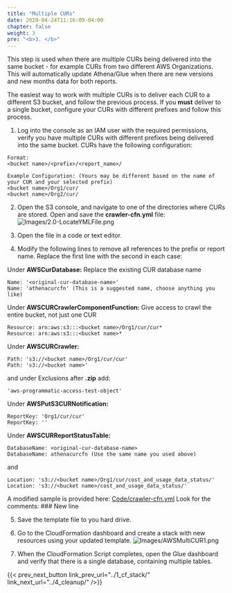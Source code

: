 ```yaml
---
title: "Multiple CURs"
date: 2020-04-24T11:16:09-04:00
chapter: false
weight: 3
pre: "<b>3. </b>"
---
```


This step is used when there are multiple CURs being delivered into the same bucket - for example CURs from two different AWS Organizations. This will automatically update Athena/Glue when there are new versions and new months data for both reports.

The easiest way to work with multiple CURs is to deliver each CUR to a different S3 bucket, and follow the previous process. If you **must** deliver to a single bucket, configure your CURs with different prefixes and follow this process.

1. Log into the console as an IAM user with the required permissions, verify you have multiple CURs with different prefixes being delivered into the same bucket.
CURs have the following configuration:
```
Format:
<bucket name>/<prefix>/<report_name>/

Example Configuration: (Yours may be different based on the name of your CUR and your selected prefix)
<bucket name>/Org1/cur/
<bucket name>/Org2/cur/
```

2. Open the S3 console, and navigate to one of the directories where CURs are stored. Open and save the **crawler-cfn.yml** file:
![Images/2.0-LocateYMLFile.png](/Cost/200_Automated_CUR_Updates_and_Ingestion/Images/2.0-LocateYMLFile.png?classes=lab_picture_small)

3. Open the file in a code or text editor.

4. Modify the following lines to remove all references to the prefix or report name. Replace the first line with the second in each case:<br/>

Under **AWSCurDatabase:** Replace the existing CUR database name
```
Name: '<original-cur-database-name>'
Name: 'athenacurcfn' (This is a suggested name, choose anything you like)
```

Under **AWSCURCrawlerComponentFunction:** Give access to crawl the entire bucket, not just one CUR
```
Resource: arn:aws:s3:::<bucket name>/Org1/cur/cur*
Resource: arn:aws:s3:::<bucket name>*                
```

Under **AWSCURCrawler:**
```
Path: 's3://<bucket name>/Org1/cur/cur'
Path: 's3://<bucket name>'
```
and under Exclusions after **.zip** add:
```
'aws-programmatic-access-test-object'
```              

Under **AWSPutS3CURNotification:**
```
ReportKey: 'Org1/cur/cur'
ReportKey: ''
```

Under **AWSCURReportStatusTable:**
```
DatabaseName: <original-cur-database-name>
DatabaseName: athenacurcfn (Use the same name you used above)
```
and
```
Location: 's3://<bucket name>/Org1/cur/cost_and_usage_data_status/'
Location: 's3://<bucket name>/cost_and_usage_data_status/'
```

A modified sample is provided here:
[Code/crawler-cfn.yml](/Cost/200_Automated_CUR_Updates_and_Ingestion/Code/crawler-cfn.yml)
Look for the comments: ### New line

5. Save the template file to you hard drive.

6. Go to the CloudFormation dashboard and create a stack with new resources using your updated template.
![Images/AWSMultiCUR1.png](/Cost/200_Automated_CUR_Updates_and_Ingestion/Images/AWSMultiCUR1.png?classes=lab_picture_small)

7. When the CloudFormation Script completes, open the Glue dashboard and verify that there is a single database, containing multiple tables.

{{< prev_next_button link_prev_url="../1_cf_stack/" link_next_url="../4_cleanup/" />}}